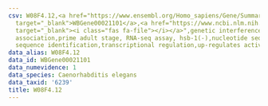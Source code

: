 ```yaml
---
csv: W08F4.12,<a href="https://www.ensembl.org/Homo_sapiens/Gene/Summary?db=core;g=WBGene00021101"
  target="_blank">WBGene00021101</a>,<a href="https://www.ncbi.nlm.nih.gov/pubmed/30894454"
  target="_blank"><i class="fas fa-file"></i></a>",genetic interference,functional
  association,prime adult stage, RNA-seq assay, hsb-1(-),nucleotide sequence identification,nucleotide
  sequence identification,transcriptional regulation,up-regulates activity
data_alias: W08F4.12
data_id: WBGene00021101
data_numevidence: 1
data_species: Caenorhabditis elegans
data_taxid: '6239'
title: W08F4.12
---
```

